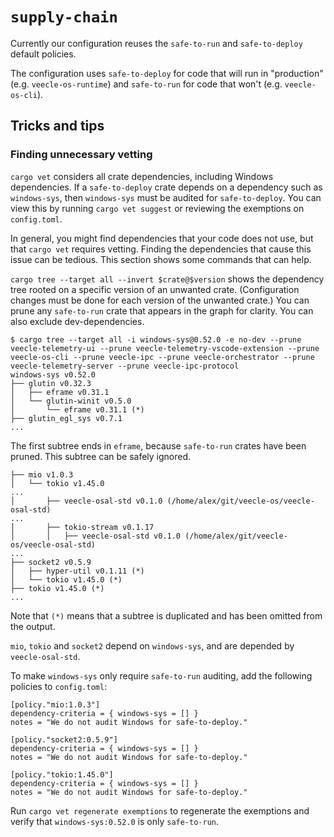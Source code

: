 # `supply-chain`

Currently our configuration reuses the `safe-to-run` and `safe-to-deploy` default policies.

The configuration uses `safe-to-deploy` for code that will run in "production" (e.g. `veecle-os-runtime`) and `safe-to-run` for code that won't (e.g. `veecle-os-cli`).

## Tricks and tips

### Finding unnecessary vetting

`cargo vet` considers all crate dependencies, including Windows dependencies.
If a `safe-to-deploy` crate depends on a dependency such as `windows-sys`, then `windows-sys` must be audited for `safe-to-deploy`.
You can view this by running `cargo vet suggest` or reviewing the exemptions on `config.toml`.

In general, you might find dependencies that your code does not use, but that `cargo vet` requires vetting.
Finding the dependencies that cause this issue can be tedious.
This section shows some commands that can help.

`cargo tree --target all --invert $crate@$version` shows the dependency tree rooted on a specific version of an unwanted crate.
(Configuration changes must be done for each version of the unwanted crate.)
You can prune any `safe-to-run` crate that appears in the graph for clarity.
You can also exclude dev-dependencies.

```console
$ cargo tree --target all -i windows-sys@0.52.0 -e no-dev --prune veecle-telemetry-ui --prune veecle-telemetry-vscode-extension --prune veecle-os-cli --prune veecle-ipc --prune veecle-orchestrator --prune veecle-telemetry-server --prune veecle-ipc-protocol
windows-sys v0.52.0
├── glutin v0.32.3
│   ├── eframe v0.31.1
│   └── glutin-winit v0.5.0
│       └── eframe v0.31.1 (*)
├── glutin_egl_sys v0.7.1
...
```

The first subtree ends in `eframe`, because `safe-to-run` crates have been pruned.
This subtree can be safely ignored.

```
├── mio v1.0.3
│   └── tokio v1.45.0
...
│       ├── veecle-osal-std v0.1.0 (/home/alex/git/veecle-os/veecle-osal-std)
...
│       ├── tokio-stream v0.1.17
│       │   ├── veecle-osal-std v0.1.0 (/home/alex/git/veecle-os/veecle-osal-std)
...
├── socket2 v0.5.9
│   ├── hyper-util v0.1.11 (*)
│   └── tokio v1.45.0 (*)
├── tokio v1.45.0 (*)
...
```

Note that `(*)` means that a subtree is duplicated and has been omitted from the output.

`mio`, `tokio` and `socket2` depend on `windows-sys`, and are depended by `veecle-osal-std`.

To make `windows-sys` only require `safe-to-run` auditing, add the following policies to `config.toml`:

```
[policy."mio:1.0.3"]
dependency-criteria = { windows-sys = [] }
notes = "We do not audit Windows for safe-to-deploy."

[policy."socket2:0.5.9"]
dependency-criteria = { windows-sys = [] }
notes = "We do not audit Windows for safe-to-deploy."

[policy."tokio:1.45.0"]
dependency-criteria = { windows-sys = [] }
notes = "We do not audit Windows for safe-to-deploy."
```

Run `cargo vet regenerate exemptions` to regenerate the exemptions and verify that `windows-sys:0.52.0` is only `safe-to-run`.
